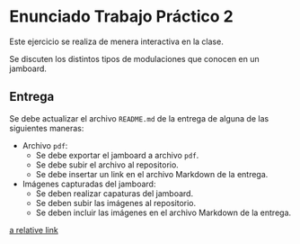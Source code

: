 # Enunciado Trabajo Práctico 2

Este ejercicio se realiza de menera interactiva en la clase.

Se discuten los distintos tipos de modulaciones que conocen en un jamboard.

## Entrega

Se debe actualizar el archivo `README.md` de la entrega de alguna de las siguientes maneras:
- Archivo `pdf`:
    - Se debe exportar el jamboard a  archivo `pdf`.
    - Se debe subir el archivo al repositorio.
    - Se debe insertar un link en el archivo Markdown de la entrega.
- Imágenes capturadas del jamboard:
    - Se deben realizar capaturas del jamboard.
    - Se deben subir las imágenes al repositorio.
    - Se deben incluir las imágenes en el archivo Markdown de la entrega.


[a relative link](entrega/aux.pdf)

